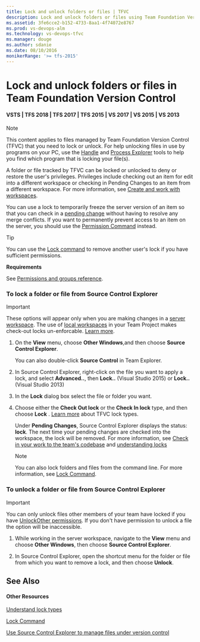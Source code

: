 ```yaml
---
title: Lock and unlock folders or files | TFVC 
description: Lock and unlock folders or files using Team Foundation Version Control 
ms.assetid: 3fe6cce2-b152-4733-8aa1-4f74072e8767
ms.prod: vs-devops-alm
ms.technology: vs-devops-tfvc
ms.manager: douge
ms.author: sdanie
ms.date: 08/10/2016
monikerRange: '>= tfs-2015'
---
```



# Lock and unlock folders or files in Team Foundation Version Control

#### VSTS | TFS 2018 | TFS 2017 | TFS 2015 | VS 2017 | VS 2015 | VS 2013

> [!NOTE]
> This content applies to files managed by Team Foundation Version Control (TFVC) that you need to lock or unlock. For help unlocking files in use by programs on your PC, use the [Handle](https://technet.microsoft.com/en-us/sysinternals/bb896655.aspx) and
[Process Explorer](https://technet.microsoft.com/en-us/sysinternals/processexplorer) tools to help you find which program that is locking your file(s).

A folder or file tracked by TFVC can be locked or unlocked to deny or restore the user's privileges. 
Privileges include checking out an item for edit into a different workspace or checking in Pending Changes to an item from a different workspace. 
For more information, see [Create and work with workspaces](create-work-workspaces.md).

You can use a lock to temporarily freeze the server version of an item so that you can check in a [pending change](develop-code-manage-pending-changes.md) without having to resolve any merge conflicts. If you want to permanently prevent access to an item on the server, you should use the [Permission Command](permission-command.md) instead.

> [!TIP]
> You can use the [Lock command](lock-command.md) to remove another user's lock if you have sufficient permissions.

**Requirements**

See [Permissions and groups reference](../security/permissions.md).

### To lock a folder or file from Source Control Explorer

> [!IMPORTANT]
> These options will appear only when you are making changes in a [server workspace](create-work-workspaces.md). 
> The use of [local workspaces](decide-between-using-local-server-workspace.md) in your Team Project makes check-out locks un-enforcable. [Learn more](understand-lock-types.md).

1.  On the **View** menu, choose **Other Windows**,and then choose **Source Control Explorer**.

    You can also double-click **Source Control** in Team Explorer.

2.  In Source Control Explorer, right-click on the file you want to apply a lock, and select **Advanced..**, then **Lock..** (Visual Studio 2015) or **Lock..** (Visual Studio 2013)

3.  In the **Lock** dialog box select the file or folder you want.

4.  Choose either the **Check Out lock** or the **Check In lock** type, and then choose **Lock** . [Learn more](understand-lock-types.md) about TFVC lock types.

    Under **Pending Changes**, Source Control Explorer displays the status: **lock**. The next time your pending changes are checked into the workspace, the lock will be removed. 
    For more information, see [Check in your work to the team's codebase](check-your-work-team-codebase.md) and [understanding locks](understand-lock-types.md)

    > [!NOTE]
    >  You can also lock folders and files from the command line. For more information, see [Lock Command](lock-command.md).

### To unlock a folder or file from Source Control Explorer

> [!IMPORTANT]
> You can only unlock files other members of your team have locked if you have [UnlockOther permissions](../security/permissions.md). 
> If you don't have permission to unlock a file the option will be inaccessible.

1.  While working in the server workspace, navigate to the **View** menu and choose **Other Windows**, then choose **Source Control Explorer**.

2.  In Source Control Explorer, open the shortcut menu for the folder or file from which you want to remove a lock, and then choose **Unlock**.

## See Also

#### Other Resources

 [Understand lock types](understand-lock-types.md) 

 [Lock Command](lock-command.md) 

 [Use Source Control Explorer to manage files under version control](use-source-control-explorer-manage-files-under-version-control.md) 
